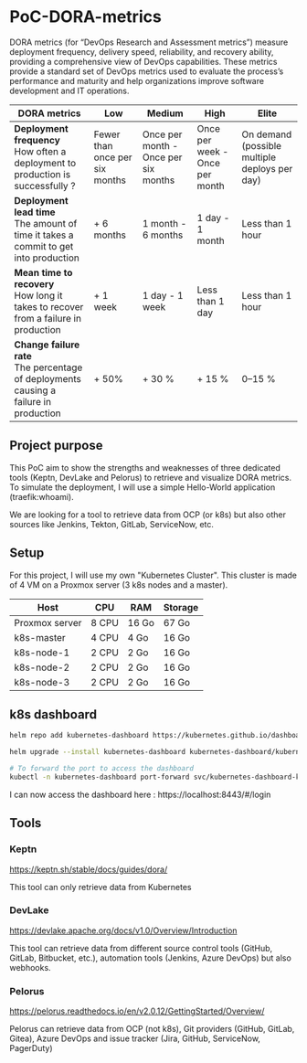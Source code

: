 # PoC-DORA-metrics
DORA metrics (for “DevOps Research and Assessment metrics”) measure deployment frequency, delivery speed, reliability, and recovery ability, providing a comprehensive view of DevOps capabilities. These metrics provide a standard set of DevOps metrics used to evaluate the process’s performance and maturity and help organizations improve software development and IT operations.

| DORA metrics                                                                               | Low                            | Medium                               | High                           | Elite                                         |
| ------------------------------------------------------------------------------------------ | ------------------------------ | ------------------------------------ | ------------------------------ | --------------------------------------------- |
| **Deployment frequency** <br> How often a deployment to production is successfully ?       | Fewer than once per six months | Once per month - Once per six months | Once per week - Once per month | On demand (possible multiple deploys per day) |
| **Deployment lead time** <br> The amount of time it takes a commit to get into production  | + 6 months                     | 1 month - 6 months                   | 1 day - 1 month                | Less than 1 hour                              |
| **Mean time to recovery** <br> How long it takes to recover from a failure in production   | + 1 week                       | 1 day - 1 week                       | Less than 1 day                | Less than 1 hour                              |
| **Change failure rate** <br> The percentage of deployments causing a failure in production | + 50%                          | + 30 %                               | + 15 %                         | 0–15 %                                        |

## Project purpose

This PoC aim to show the strengths and weaknesses of three dedicated tools (Keptn, DevLake and Pelorus) to retrieve and visualize DORA metrics. To simulate the deployment, I will use a simple Hello-World application (traefik:whoami).

We are looking for a tool to retrieve data from OCP (or k8s) but also other sources like Jenkins, Tekton, GitLab, ServiceNow, etc.

## Setup

For this project, I will use my own "Kubernetes Cluster". This cluster is made of 4 VM on a Proxmox server (3 k8s nodes and a master).

| Host           | CPU   | RAM   | Storage |
|----------------|-------|-------|---------|
| Proxmox server | 8 CPU | 16 Go | 67 Go   |
| k8s-master     | 4 CPU | 4 Go  | 16 Go   |
| k8s-node-1     | 2 CPU | 2 Go  | 16 Go   |
| k8s-node-2     | 2 CPU | 2 Go  | 16 Go   |
| k8s-node-3     | 2 CPU | 2 Go  | 16 Go   |

## k8s dashboard

```bash
helm repo add kubernetes-dashboard https://kubernetes.github.io/dashboard/

helm upgrade --install kubernetes-dashboard kubernetes-dashboard/kubernetes-dashboard --create-namespace --namespace kubernetes-dashboard

# To forward the port to access the dashboard
kubectl -n kubernetes-dashboard port-forward svc/kubernetes-dashboard-kong-proxy 8443:443
```

I can now access the dashboard here : https://localhost:8443/#/login

## Tools
### Keptn

https://keptn.sh/stable/docs/guides/dora/

This tool can only retrieve data from Kubernetes

### DevLake

https://devlake.apache.org/docs/v1.0/Overview/Introduction

This tool can retrieve data from different source control tools (GitHub, GitLab, Bitbucket, etc.), automation tools (Jenkins, Azure DevOps) but also webhooks.

### Pelorus

https://pelorus.readthedocs.io/en/v2.0.12/GettingStarted/Overview/

Pelorus can retrieve data from OCP (not k8s), Git providers (GitHub, GitLab, Gitea), Azure DevOps and issue tracker (Jira, GitHub, ServiceNow, PagerDuty)
